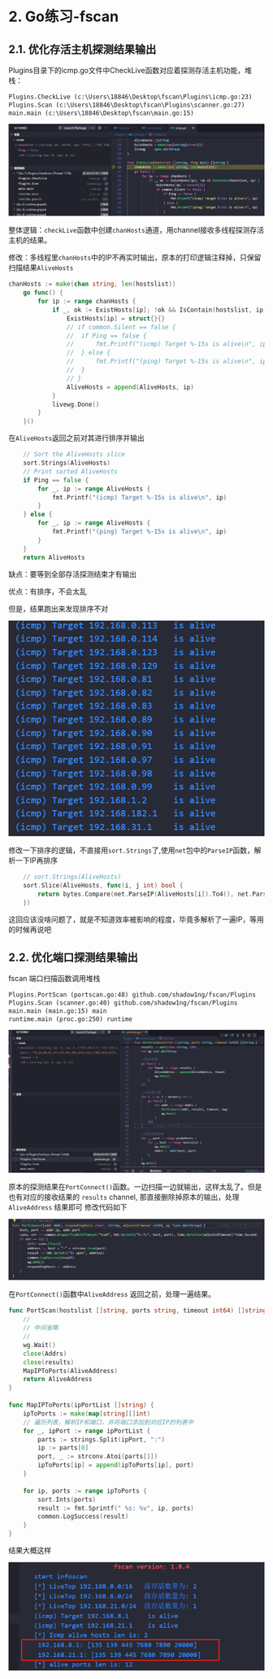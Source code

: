 # 2. Go练习-fscan

## 2.1. 优化存活主机探测结果输出

Plugins目录下的icmp.go文件中CheckLive函数对应着探测存活主机功能，堆栈：

```
Plugins.CheckLive (c:\Users\18846\Desktop\fscan\Plugins\icmp.go:23)
Plugins.Scan (c:\Users\18846\Desktop\fscan\Plugins\scanner.go:27)
main.main (c:\Users\18846\Desktop\fscan\main.go:15)
```

![image-20240818193210381](./img/2_fscanPro/image-20240818193210381.png)

整体逻辑：`checkLive`函数中创建`chanHosts`通道，用channel接收多线程探测存活主机的结果。

修改：多线程里`chanHosts`中的IP不再实时输出，原本的打印逻辑注释掉，只保留扫描结果`AliveHosts`

```go
chanHosts := make(chan string, len(hostslist))
	go func() {
		for ip := range chanHosts {
			if _, ok := ExistHosts[ip]; !ok && IsContain(hostslist, ip) {
				ExistHosts[ip] = struct{}{}
				// if common.Silent == false {
				// 	if Ping == false {
				// 		fmt.Printf("(icmp) Target %-15s is alive\n", ip)
				// 	} else {
				// 		fmt.Printf("(ping) Target %-15s is alive\n", ip)
				// 	}
				// }
				AliveHosts = append(AliveHosts, ip)
			}
			livewg.Done()
		}
	}()
```

在`AliveHosts`返回之前对其进行排序并输出

```go
	// Sort the AliveHosts slice
	sort.Strings(AliveHosts)
	// Print sorted AliveHosts
	if Ping == false {
		for _, ip := range AliveHosts {
			fmt.Printf("(icmp) Target %-15s is alive\n", ip)
		}
	} else {
		for _, ip := range AliveHosts {
			fmt.Printf("(ping) Target %-15s is alive\n", ip)
		}
	}
	return AliveHosts
```

缺点：要等到全部存活探测结束才有输出

优点：有排序，不会太乱

但是，结果跑出来发现排序不对

![image-20240818214317217](./img/2_fscanPro/image-20240818214317217.png)

修改一下排序的逻辑，不直接用`sort.Strings`了,使用`net`包中的`ParseIP`函数，解析一下IP再排序

```go
	// sort.Strings(AliveHosts)
	sort.Slice(AliveHosts, func(i, j int) bool {
		return bytes.Compare(net.ParseIP(AliveHosts[i]).To4(), net.ParseIP(AliveHosts[j]).To4()) < 0
	})
```

这回应该没啥问题了，就是不知道效率被影响的程度，毕竟多解析了一遍IP，等用的时候再说吧

## 2.2. 优化端口探测结果输出

fscan 端口扫描函数调用堆栈

```
Plugins.PortScan (portscan.go:48) github.com/shadow1ng/fscan/Plugins
Plugins.Scan (scanner.go:40) github.com/shadow1ng/fscan/Plugins
main.main (main.go:15) main
runtime.main (proc.go:250) runtime
```

![image-20240819095429072](img/2_fscanPro/image-20240819095429072.png)

原本的探测结果在`PortConnect()`函数。一边扫描一边就输出，这样太乱了。但是也有对应的接收结果的 `results` channel, 那直接删除掉原本的输出，处理 `AliveAddress` 结果即可 修改代码如下

![image-20240819095521796](img/2_fscanPro/image-20240819095521796.png)

在`PortConnect()`函数中`AliveAddress` 返回之前，处理一遍结果。

```go
func PortScan(hostslist []string, ports string, timeout int64) []string {
    //
	// 中间省略
    // 
	wg.Wait()
	close(Addrs)
	close(results)
	MapIPToPorts(AliveAddress)
	return AliveAddress
}

func MapIPToPorts(ipPortList []string) {
	ipToPorts := make(map[string][]int)
	// 遍历列表，解析IP和端口，并将端口添加到对应IP的列表中
	for _, ipPort := range ipPortList {
		parts := strings.Split(ipPort, ":")
		ip := parts[0]
		port, _ := strconv.Atoi(parts[1])
		ipToPorts[ip] = append(ipToPorts[ip], port)
	}

	for ip, ports := range ipToPorts {
		sort.Ints(ports)
		result := fmt.Sprintf(" %s: %v", ip, ports)
		common.LogSuccess(result)
	}
}
```

结果大概这样

![image-20240819101048478](img/2_fscanPro/image-20240819101048478.png)

